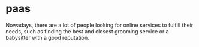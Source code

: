 # paas
Nowadays, there are a lot of people looking for online services to fulfill their needs, such as finding the best and closest grooming service or a babysitter with a good reputation.
